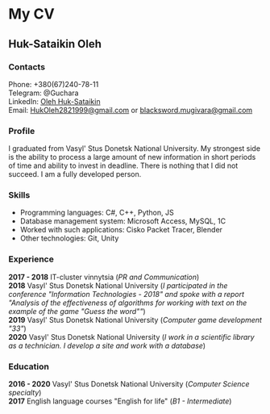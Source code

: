# My CV

## Huk-Sataikin Oleh

### Contacts
Phone: +380(67)240-78-11  
Telegram: @Guchara  
LinkedIn: [Oleh Huk-Sataikin](https://www.linkedin.com/in/oleh-huk-sataikin-8a7797155/)  
Email: HukOleh2821999@gmail.com or blacksword.mugivara@gmail.com

### Profile
I graduated from Vasyl' Stus Donetsk National University. My strongest side is the ability to process a large amount of new information in short periods of time and ability to invest in deadline. There is nothing that I did not succeed. I am a fully developed person.

### Skills
* Programming languages: C#, C++, Python, JS
* Database management system: Microsoft Access, MySQL, 1С
* Worked with such applications: Cisko Packet Tracer, Blender
* Other technologies: Git, Unity

### Experience
**2017 - 2018** IT-cluster vinnytsia (*PR and Communication*)  
**2018** Vasyl' Stus Donetsk National University (*I participated in the conference "Information Technologies - 2018" and spoke with a report "Analysis of the effectiveness of algorithms for working with text on the example of the game "Guess the word""*)  
**2019** Vasyl' Stus Donetsk National University (*Computer game development "33"*)  
**2020** Vasyl' Stus Donetsk National University (*I work in a scientific library as a technician. I develop a site and work with a database*)  

### Education
**2016 - 2020** Vasyl' Stus Donetsk National University (*Computer Science specialty*)  
**2017** English language courses "English for life" (*B1 - Intermediate*)  
